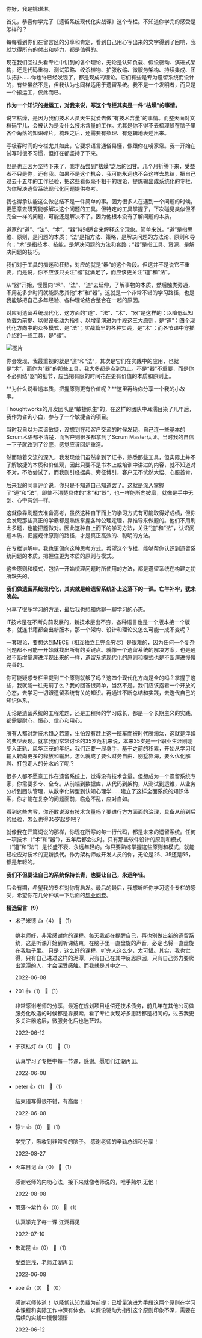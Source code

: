 你好，我是姚琪琳。

首先，恭喜你学完了《遗留系统现代化实战课》这个专栏。不知道你学完的感受是怎样的？

每每看到你们在留言区的分享和肯定，看到自己用心写出来的文字得到了回响，我就觉得所有的付出和努力，都是值得的。

现在我们回过头看专栏中讲到的各个理论，无论是认知负载、假设驱动、演进式架构，还是代码重构、测试策略、绞杀植物、扩张收缩、微服务架构、持续集成、团队拓扑……你也许已经发现了，都是现成的理论。它们有些是专为遗留系统而设计的，有些虽然不是，但我认为也同样适用于遗留系统。我不是一个发明者，而只是一个搬运工，仅此而已。

**作为一个知识的搬运工，对我来说，写这个专栏其实是一件“枯燥”的事情。**

说它枯燥，是因为我们技术人员天生就爱去做“有技术含量”的事情。而整天面对文档码字儿，会被认为是没什么技术含量的工作。尤其是你不得不去梳理躲在脑子里各个角落的知识碎片，梳理之后，还需要有条理、有逻辑地表述出来。

写极客时间的专栏尤其如此，它要求语言通俗易懂，像跟你在唠家常。我一开始在试写时很不习惯，但好在都坚持了下来。

但是也正因为坚持下来了，我才品尝到“枯燥”之后的回甘。几个月折腾下来，受益者不只是你，还有我。如果不是这个机会，我可能永远也不会这样去总结，把自己过去十五年的工作经验，把这些看似毫不相干的理论，提炼输出成系统化的专栏，为你解决遗留系统现代化问题提供参考。

我也得承认能这么做总结不是一件简单的事。因为很多人在遇到一个问题的时候，更愿意去研究能够解决这个问题的工具。但特定的工具掌握了，下次碰见类似但不完全一样的问题，可能还是解决不了。因为他根本没有了解问题的本质。

道家的“道”、“法”、“术”、“器”特别适合来解释这个现象。简单来说，“道”是指思维、原则，是问题的本质；“法”是指方法、策略，是解决问题的方法论、原则和导向；“术”是指技术、技能，是解决问题的方法和套路；“器”是指工具、资源，是解决问题的技巧。

我们对于工具的痴迷和狂热，对应的就是“器”的这个阶段。但这并不是说它不重要，而是说，你不应该只关注“器”就满足了，而应该更关注“道”和“法”。

从“器”开始，慢慢向“术”、“法”、“道”去延伸，了解事物的本质，然后触类旁通，不用花多少时间就能熟悉其他“术”和“器”。这就是一个非常不错的学习路径，也是我能够把自己多年经验、各种理论结合整合在一起的原因。

对应到遗留系统现代化，这方面的“道”、“法”、“术”、“器”是这样的：以降低认知负载为前提、以假设驱动为指引、以增量演进为手段这三大原则，是“道”；四个现代化方向中的众多模式，是“法”；实战篇里的各种实践，是“术”；而各节课中穿插介绍的一些工具，是“器”。

![图片](https://static001.geekbang.org/resource/image/78/e1/78f4766a022ccba557aa76efee9d88e1.jpg?wh=1920x1032)

你会发现，我最重视的就是“道”和“法”，其次是它们在实践中的应用，也就是“术”，而作为“器”的那些工具，我大多都是点到为止。不是“器”不重要，而是你不必纠结“器”的细节，应当把有限的时间花在更有价值的本质和原则上。

**为什么说看透本质，把握原则更有价值呢？**这里再给你分享一个我的小故事。

Thoughtworks的开发团队是“敏捷原生”的，在这样的团队中耳濡目染了几年后，我作为咨询小白，参与了一个敏捷咨询项目。

当时我自以为深谙敏捷，没想到在和客户交流的时候发现，自己连一些基本的Scrum术语都不清楚，而客户则很多都拿到了Scrum Master认证。当时我的自信一下子就跌到了谷底，感觉应该回炉重造。

然而随着交流的深入，我发现他们虽然拿到了证书，熟悉那些工具，但实际上并不了解敏捷的本质和价值观，因此只要不是书本上或培训中讲过的内容，就不知道对不对，不敢尝试了。而我则引经据典、旁征博引，客户无不恍然大悟、心服首肯。

后来我的同事评价说，你只是不知道自己知道罢了。这就是深入掌握了“道”和“法”，即使不清楚具体的“术”和“器”，也一样能所向披靡，就像是手中无剑、心中有剑一样。

这就像靠刷题去准备高考，虽然这种自下而上的学习方式有可能取得好成绩，但你会发现那些真正的学霸都是熟练掌握各种公理定理，靠推导来做题的。他们不用刷太多题，也能把题做对。因此这种自上而下的学习方法，关注“道”和“法”，认识问题本质，把握规律原则的路径，才是真正高效的、聪明的方法。

在专栏讲解中，我也更偏向这种思考方式。希望这个专栏，能够帮你认识到遗留系统问题的本质，把握住更为本质的原则与模式。

这些原则和模式，包括一开始梳理问题时所使用的方法，都是遗留系统在构建之初所缺失的。

**我们做遗留系统现代化，其实就是给遗留系统补上这落下的一课。亡羊补牢，犹未晚矣。**

分享了很多学习的方法，最后我也想和你聊一聊学习的心态。

IT技术是在不断向前发展的，新技术层出不穷，各种语言也是一个版本接一个版本，就连书籍都会出新版本，那一个架构、设计和理论又怎么可能一成不变呢？

一套理论，要想达到MECE（相互独立且完全穷尽）是很难的，因为任何一个复杂问题都不可能一开始就找出所有的关键点。就像一个遗留系统的解决方案，也是通过不断增量演进浮现出来的一样，遗留系统现代化的原则和模式也是不断演进慢慢完善的。

你可能疑惑专栏里提到三个原则就够了吗？这四个现代化方向是全的吗？掌握了这些，我就能一往无前了么？我的回答很简单，当然不是。我们应该抱着一个开放的心态，去学习一切跟遗留系统有关的知识。再通过不断总结和实践，去迭代自己的知识体系。

无论是遗留系统的工程难题，还是工程师的学习成长，都是一个长期主义的实践，都需要耐心、恒心、信心和用心。

所有人都对新技术趋之若鹜，生怕没有赶上这一班车而被时代所淘汰，这就是浮躁的典型表现。就拿我们常常讨论的35岁危机来说，本来35岁是一个职业生涯刚刚步入正轨、风华正茂的年纪，我们正要一展身手，基于之前的积累，开始从学习和输入转向更多的释放和输出。怎么就成了要么财务自由、别墅靠海，要么优化解聘、打包走人的分水岭了呢？

很多人都不愿意工作在遗留系统上，觉得没有技术含量。但想成为一个遗留系统专家，你需要多专、全专。从前端到数据库，从代码到架构，从测试到运维，从业务分析到团队管理，从数字化转型到认知心理学……建立了这样全面系统的知识体系，你才能在复杂的问题面前，临危不乱，应对自如。

看到这些内容，你还敢说没有技术含量吗？要进行方方面面的治理，具备从前到后的经验，怎么也得35岁起步吧？

就像我在开篇词说的那样，你现在所写的每一行代码，都是未来的遗留系统。任何一项技术（“术”和“器”），五年后都会过时。只有那些软件设计的原则和模式（“道”和“法”）是长盛不衰、永远年轻的。你只要熟练掌握这些原则和模式，就能轻松应对技术的更新换代。作为架构师或开发人员的你，无论是25、35还是55，都是年轻的。

**我们不但要让自己的系统保持长青，也要让自己，永远年轻。**

后会有期，希望我的专栏对你有启发。最后的最后，我想听听你学习这个专栏的感受，希望你花几分钟填一下后面的[毕业问卷](https://jinshuju.net/f/QVpM6L)。
<div><strong>精选留言（9）</strong></div><ul>
<li><span>术子米德</span> 👍（4） 💬（1）<p>姚老师好，非常感谢你的课程。每天我都在提醒自己，再也别做出新的遗留系统，这是听课开始到听课结束，在脑子里一直盘旋的声音，必定也将一直盘旋在我脑子里。
只是，这么好的课程，听完人这么少，太可惜。其实，我也觉得，只有自己进过这样的泥潭，只有自己在其中反思原因，只有自己努力要爬出泥潭的人，才会深受感触。而我就是其中之一。
</p>2022-06-08</li><br/><li><span>201</span> 👍（1） 💬（1）<p>非常感谢老师的分享，最近在规划项目组偿还技术债务，前几年在其他公司做服务化改造的时候都是靠摸索，看了专栏发现好多思路都是相同的，过去我更多关注器这层，微服务化后也迷茫过。</p>2022-06-12</li><br/><li><span>子夜枯灯</span> 👍（1） 💬（1）<p>认真学习了专栏中每一节课，感谢。愿咱们江湖再见。</p>2022-06-08</li><br/><li><span>peter</span> 👍（1） 💬（1）<p>结束语写得很不错，有高度！</p>2022-06-08</li><br/><li><span>静✨</span> 👍（0） 💬（1）<p>学完了，吸收到非常多的脑子。
感谢老师的辛勤总结和分享！</p>2022-08-27</li><br/><li><span>火车日记</span> 👍（0） 💬（1）<p>感谢老师的内功心法，接下来就像老师说的，唯手熟尔,无他！</p>2022-08-08</li><br/><li><span>雨落～紫竹</span> 👍（0） 💬（1）<p>认真学完了每一课 江湖再见</p>2022-07-10</li><br/><li><span>朱海昆</span> 👍（0） 💬（1）<p>受益匪浅，老师江湖再见</p>2022-06-08</li><br/><li><span>aoe</span> 👍（0） 💬（0）<p>感谢老师传道！
以降低认知负载为前提；已增量演进为手段这两个原则在学习本课程和实际工作中深有体会。
以假设驱动为指引这个原则印象不深，需要在后续的实践中慢慢领悟</p>2022-06-12</li><br/>
</ul>